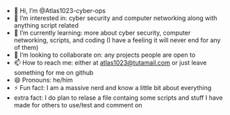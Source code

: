 - 👋 Hi, I’m @Atlas1023-cyber-ops
- 👀 I’m interested in: cyber security and computer networking along with anything script related 
- 🌱 I’m currently learning: more about cyber security, computer networking, scripts, and coding (I have a feeling it will never end for any of them) 
- 💞️ I’m looking to collaborate on: any projects people are open to 
- 📫 How to reach me: either at atlas1023@tutamail.com or just leave something for me on github 
- 😄 Pronouns: he/him
- ⚡ Fun fact: I am a massive nerd and know a little bit about everything
- extra fact: I do plan to relase a file containg some scripts and stuff I have made for others to use/test and comment on

<!---
Atlas1023-cyber-ops/Atlas1023-cyber-ops is a ✨ special ✨ repository because its `README.md` (this file) appears on your GitHub profile.
You can click the Preview link to take a look at your changes.
--->
